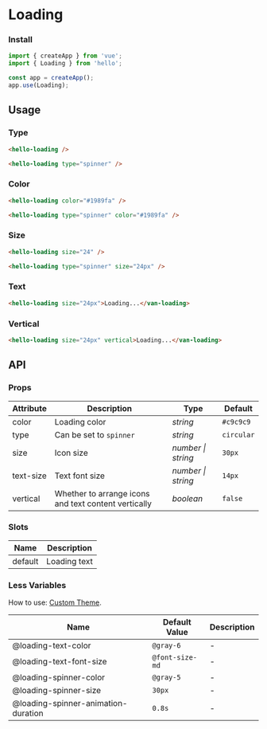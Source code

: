 # Loading

### Install

```js
import { createApp } from 'vue';
import { Loading } from 'hello';

const app = createApp();
app.use(Loading);
```

## Usage

### Type

```html
<hello-loading />

<hello-loading type="spinner" />
```

### Color

```html
<hello-loading color="#1989fa" />

<hello-loading type="spinner" color="#1989fa" />
```

### Size

```html
<hello-loading size="24" />

<hello-loading type="spinner" size="24px" />
```

### Text

```html
<hello-loading size="24px">Loading...</van-loading>
```

### Vertical

```html
<hello-loading size="24px" vertical>Loading...</van-loading>
```

## API

### Props

| Attribute | Description | Type | Default |
| --- | --- | --- | --- |
| color | Loading color | _string_ | `#c9c9c9` |
| type | Can be set to `spinner` | _string_ | `circular` |
| size | Icon size | _number \| string_ | `30px` |
| text-size | Text font size | _number \| string_ | `14px` |
| vertical | Whether to arrange icons and text content vertically | _boolean_ | `false` |

### Slots

| Name    | Description  |
| ------- | ------------ |
| default | Loading text |

### Less Variables

How to use: [Custom Theme](#/en-US/theme).

| Name                                | Default Value   | Description |
| ----------------------------------- | --------------- | ----------- |
| @loading-text-color                 | `@gray-6`       | -           |
| @loading-text-font-size             | `@font-size-md` | -           |
| @loading-spinner-color              | `@gray-5`       | -           |
| @loading-spinner-size               | `30px`          | -           |
| @loading-spinner-animation-duration | `0.8s`          | -           |
